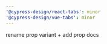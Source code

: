```yaml
---
'@cypress-design/react-tabs': minor
'@cypress-design/vue-tabs': minor
---
```


rename prop variant + add prop docs
